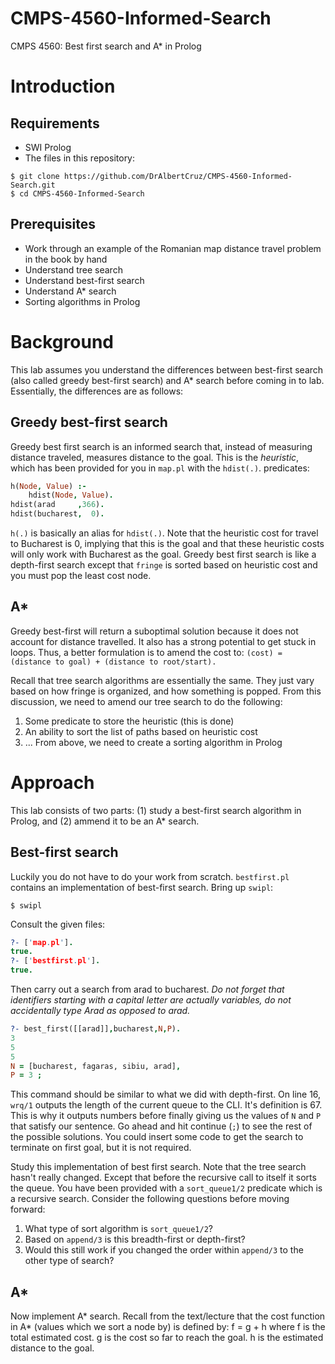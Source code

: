 # CMPS-4560-Informed-Search
CMPS 4560: Best first search and A* in Prolog

# Introduction

## Requirements

* SWI Prolog
* The files in this repository:
```shell
$ git clone https://github.com/DrAlbertCruz/CMPS-4560-Informed-Search.git
$ cd CMPS-4560-Informed-Search
```

## Prerequisites

* Work through an example of the Romanian map distance travel problem in the book by hand
* Understand tree search
* Understand best-first search
* Understand A* search
* Sorting algorithms in Prolog

# Background

This lab assumes you understand the differences between best-first search (also called greedy best-first search) and A* search before coming in to lab. Essentially, the differences are as follows:

## Greedy best-first search

Greedy best first search is an informed search that, instead of measuring distance traveled, measures distance to the goal. This is the *heuristic*, which has been provided for you in `map.pl` with the `hdist(.)`. predicates:
```prolog
h(Node, Value) :- 
    hdist(Node, Value).
hdist(arad     ,366).
hdist(bucharest,  0).
```
`h(.)` is basically an alias for `hdist(.)`. Note that the heuristic cost for travel to Bucharest is 0, implying that this is the goal and that these heuristic costs will only work with Bucharest as the goal. Greedy best first search is like a depth-first search except that `fringe` is sorted based on heuristic cost and you must pop the least cost node.

## A*

Greedy best-first will return a suboptimal solution because it does not account for distance travelled. It also has a strong potential to get stuck in loops. Thus, a better formulation is to amend the cost to: `(cost) = (distance to goal) + (distance to root/start).`

Recall that tree search algorithms are essentially the same. They just vary based on how fringe is organized, and how something is popped. From this discussion, we need to amend our tree search to do the following:

1. Some predicate to store the heuristic (this is done)
1. An ability to sort the list of paths based on heuristic cost
1. ... From above, we need to create a sorting algorithm in Prolog

# Approach

This lab consists of two parts: (1) study a best-first search algorithm in Prolog, and (2) ammend it to be an A* search.

## Best-first search

Luckily you do not have to do your work from scratch. `bestfirst.pl` contains an implementation of best-first search. Bring up `swipl`:

```shell
$ swipl
```

Consult the given files:

```prolog
?- ['map.pl'].
true.
?- ['bestfirst.pl'].
true.
```

Then carry out a search from arad to bucharest. *Do not forget that identifiers starting with a capital letter are actually variables, do not accidentally type Arad as opposed to arad.*

```prolog
?- best_first([[arad]],bucharest,N,P).
3
5
5
N = [bucharest, fagaras, sibiu, arad],
P = 3 ;
```

This command should be similar to what we did with depth-first. On line 16, `wrq/1` outputs the length of the current queue to the CLI. It's definition is 67. This is why it outputs numbers before finally giving us the values of `N` and `P` that satisfy our sentence. Go ahead and hit continue (`;`) to see the rest of the possible solutions. You could insert some code to get the search to terminate on first goal, but it is not required.

Study this implementation of best first search. Note that the tree search hasn't really changed. Except that before the recursive call to itself it sorts the queue. You have been provided with a `sort_queue1/2` predicate which is a recursive search. Consider the following questions before moving forward:

1. What type of sort algorithm is `sort_queue1/2`?
1. Based on `append/3` is this breadth-first or depth-first?
1. Would this still work if you changed the order within `append/3` to the other type of search?

## A*

Now implement A* search. Recall from the text/lecture that the cost function in A* (values which we sort a node by) is defined by:
f = g + h
where f is the total estimated cost. g is the cost so far to reach the goal. h is the estimated distance to the goal. 

